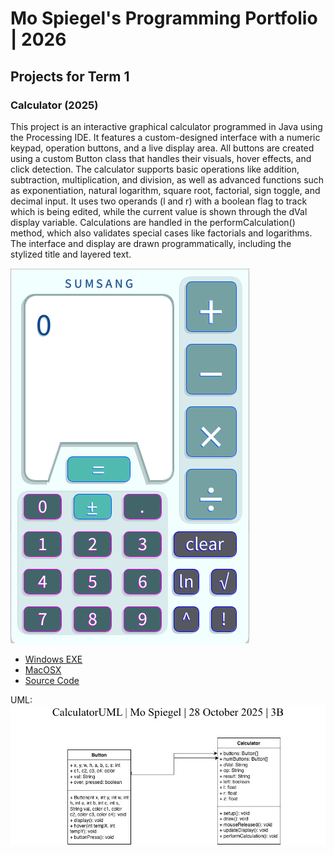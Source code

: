 # Mo Spiegel's Programming Portfolio | 2026

## Projects for Term 1

### Calculator (2025)


This project is an interactive graphical calculator programmed in Java using the Processing IDE. It features a custom-designed interface with a numeric keypad, operation buttons, and a live display area. All buttons are created using a custom Button class that handles their visuals, hover effects, and click detection. The calculator supports basic operations like addition, subtraction, multiplication, and division, as well as advanced functions such as exponentiation, natural logarithm, square root, factorial, sign toggle, and decimal input. It uses two operands (l and r) with a boolean flag to track which is being edited, while the current value is shown through the dVal display variable. Calculations are handled in the performCalculation() method, which also validates special cases like factorials and logarithms. The interface and display are drawn programmatically, including the stylized title and layered text. 


![Running Calculator](https://github.com/Mo59471/portfolio/blob/main/images/calc.png?raw=true)

* [Windows EXE](https://github.com/Mo59471/portfolio/blob/main/src/Calculator/windows-amd64.zip)
* [MacOSX](https://github.com/Mo59471/portfolio/blob/main/src/Calculator/macos-aarch64.zip)
* [Source Code](https://github.com/Mo59471/portfolio/tree/main/src/Calculator)

UML:
![Calculator UML](https://github.com/Mo59471/portfolio/blob/main/images/CalculatorUML.jpg)
